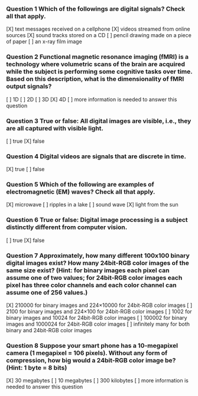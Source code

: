 ### Question 1 Which of the followings are digital signals? Check all that apply.

[X] text messages received on a cellphone
[X] videos streamed from online sources
[X] sound tracks stored on a CD
[ ] pencil drawing made on a piece of paper
[ ] an x-ray film image

### Question 2 Functional magnetic resonance imaging (fMRI) is a technology where volumetric scans of the brain are acquired while the subject is performing some cognitive tasks over time. Based on this description, what is the dimensionality of fMRI output signals?

[ ] 1D
[ ] 2D
[ ] 3D
[X] 4D
[ ] more information is needed to answer this question

### Question 3 True or false: All digital images are visible, i.e., they are all captured with visible light.

[ ] true
[X] false

### Question 4 Digital videos are signals that are discrete in time.

[X] true [ ] false

### Question 5 Which of the following are examples of electromagnetic (EM) waves? Check all that apply.

[X] microwave
[ ] ripples in a lake
[ ] sound wave
[X] light from the sun

### Question 6 True or false: Digital image processing is a subject distinctly different from computer vision.

[ ] true [X] false

### Question 7 Approximately, how many different 100x100 binary digital images exist? How many 24bit-RGB color images of the same size exist? (Hint: for binary images each pixel can assume one of two values; for 24bit-RGB color images each pixel has three color channels and each color channel can assume one of 256 values.)

[X] 210000 for binary images and 224×10000 for 24bit-RGB color images
[ ] 2100 for binary images and 224×100 for 24bit-RGB color images [ ] 1002 for binary images and 10024 for 24bit-RGB color images [ ] 100002 for binary images and 1000024 for 24bit-RGB color images [ ] infinitely many for both binary and 24bit-RGB color images

### Question 8 Suppose your smart phone has a 10-megapixel camera (1 megapixel = 106 pixels). Without any form of compression, how big would a 24bit-RGB color image be? (Hint: 1 byte = 8 bits)

[X] 30 megabytes
[ ] 10 megabytes
[ ] 300 kilobytes
[ ] more information is needed to answer this question

